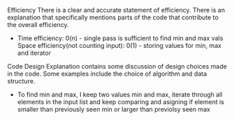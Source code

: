 Efficiency
There is a clear and accurate statement of efficiency. There is an explanation that specifically mentions parts of the code that contribute to the overall efficiency.

- Time efficiency: 0(n) - single pass is sufficient to find min and max vals
  Space efficiency(not counting input): 0(1) - storing values for min, max and iterator

Code Design
Explanation contains some discussion of design choices made in the code. Some examples include the choice of algorithm and data structure.

- To find min and max, I keep two values min and max, iterate through all elements in the input list and keep comparing and asigning if element is smaller than previously seen min or larger than previolsy seen max 
